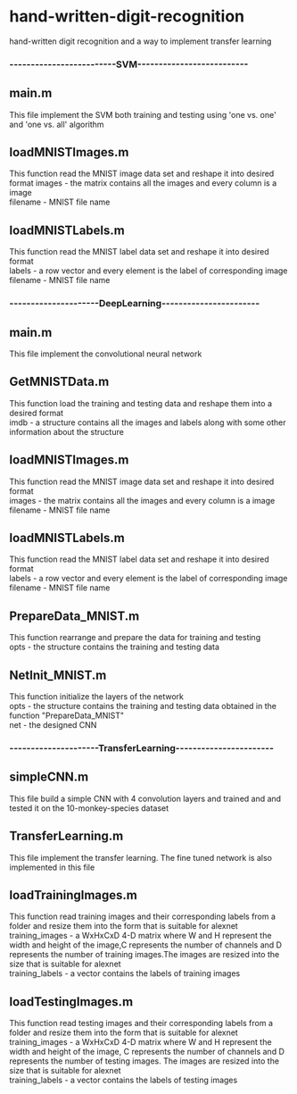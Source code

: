 # hand-written-digit-recognition
hand-written digit recognition and a way to implement transfer learning

### -------------------------SVM--------------------------  
## main.m   
This file implement the SVM both training and testing using 'one vs. one' and 'one vs. all' algorithm     

## loadMNISTImages.m    
This function read the MNIST image data set and reshape it into desired format 
images - the matrix contains all the images and every column is a image   
filename - MNIST file name   

## loadMNISTLabels.m
This function read the MNIST label data set and reshape it into desired format  
labels - a row vector and every element is the label of corresponding image  
filename - MNIST file name   

### ---------------------DeepLearning-----------------------
## main.m   
This file implement the convolutional neural network   

## GetMNISTData.m   
This function load the training and testing data and reshape them into a desired format   
imdb - a structure contains all the images and labels along with some other information about the structure   

## loadMNISTImages.m   
This function read the MNIST image data set and reshape it into desired format  
images - the matrix contains all the images and every column is a image  
filename - MNIST file name   

## loadMNISTLabels.m  
This function read the MNIST label data set and reshape it into desired format   
labels - a row vector and every element is the label of corresponding image   
filename - MNIST file name   

## PrepareData_MNIST.m   
This function rearrange and prepare the data for training and testing   
opts - the structure contains the training and testing data   

## NetInit_MNIST.m   
This function initialize the layers of the network   
opts - the structure contains the training and testing data obtained in the function 	"PrepareData_MNIST"   
net - the designed CNN   

### ---------------------TransferLearning-----------------------
## simpleCNN.m   
This file build a simple CNN with 4 convolution layers and trained and and tested it on the 10-monkey-species dataset  

## TransferLearning.m  
This file implement the transfer learning. The fine tuned network is also implemented in this file   

## loadTrainingImages.m
This function read training images and their corresponding labels from a folder and resize them into the form that is suitable for alexnet   
training_images - a WxHxCxD 4-D matrix where W and H represent the width and height of the 	image,C represents the number of channels and D represents the number of training 	images.The images are resized into the size that is suitable for alexnet   
training_labels - a vector contains the labels of training images    

## loadTestingImages.m
This function read testing images and their corresponding labels from a folder and resize them into the form that is suitable for alexnet     
training_images - a WxHxCxD 4-D matrix where W and H represent the width and height of the 	image, C represents the number of channels and D represents the number of testing 	images. The images are resized into the size that is suitable for alexnet   
training_labels - a vector contains the labels of testing images    

